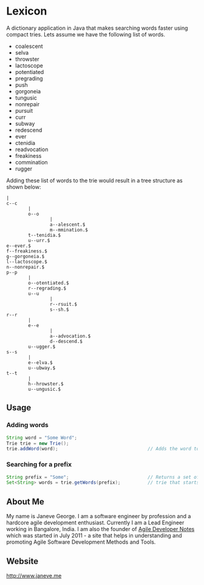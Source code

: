 # Lexicon

A dictionary application in Java that makes searching words faster using compact tries. Lets assume we have the following list of words.

* coalescent
* selva
* throwster
* lactoscope
* potentiated
* pregrading
* push
* gorgoneia
* tungusic
* nonrepair
* pursuit
* curr
* subway
* redescend
* ever
* ctenidia
* readvocation
* freakiness
* commination
* rugger

Adding these list of words to the trie would result in a tree structure as shown below:
```
|
c--c
        |
        o--o
                |
                a--alescent.$
                m--mmination.$
        t--tenidia.$
        u--urr.$
e--ever.$
f--freakiness.$
g--gorgoneia.$
l--lactoscope.$
n--nonrepair.$
p--p
        |
        o--otentiated.$
        r--regrading.$
        u--u
                |
                r--rsuit.$
                s--sh.$
r--r
        |
        e--e
                |
                a--advocation.$
                d--descend.$
        u--ugger.$
s--s
        |
        e--elva.$
        u--ubway.$
t--t
        |
        h--hrowster.$
        u--ungusic.$
```

## Usage
### Adding words
```java
String word = "Some Word";
Trie trie = new Trie();
trie.addWord(word); 								// Adds the word to the trie.
```
### Searching for a prefix
```java
String prefix = "Some";								// Returns a set of strings in the
Set<String> words = trie.getWords(prefix);			// trie that starts with 'Some'
```

## About Me
My name is Janeve George. I am a software engineer by profession and a hardcore agile development enthusiast. Currently I am a Lead Engineer working in Bangalore, India. I am also the founder of [Agile Developer Notes](http://www.agiledevelopernotes.com) which was started in July 2011 - a site that helps in understanding and promoting Agile Software Development Methods and Tools.
## Website

http://www.janeve.me